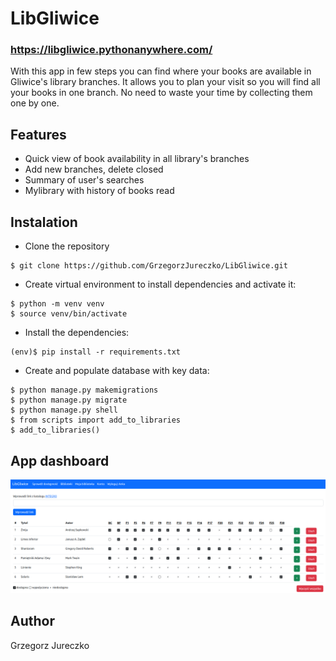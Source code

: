# LibGliwice
### https://libgliwice.pythonanywhere.com/
With this app in few steps you can find where your books are available in Gliwice's library branches. It allows you to plan your visit so you will find all your books in one branch. No need to waste your time by collecting them one by one. 

## Features
* Quick view of book availability in all library's branches
* Add new branches, delete closed
* Summary of user's searches
* Mylibrary with history of books read

## Instalation
* Clone the repository 
```
$ git clone https://github.com/GrzegorzJureczko/LibGliwice.git
```
* Create virtual environment to install dependencies and activate it:
```
$ python -m venv venv
$ source venv/bin/activate
```
* Install the dependencies:
```
(env)$ pip install -r requirements.txt
```
* Create and populate database with key data:
```
$ python manage.py makemigrations
$ python manage.py migrate
$ python manage.py shell
$ from scripts import add_to_libraries
$ add_to_libraries()
```
## App dashboard
![Dashboard](static/images/readme/dashboard.png)
## Author
Grzegorz Jureczko